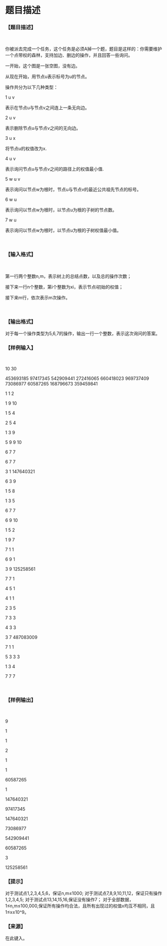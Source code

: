 # 题目描述


<h3>
【题目描述】
</h3>
<p>
<br/>
</p>
<p>
你被派去完成一个任务，这个任务是必须A掉一个题，题目是这样的：你需要维护一个点带权的森林，支持加边、删边的操作，并且回答一些询问。
</p>
<p>
一开始，这个图是一张空图，没有边。
</p>
<p>
从现在开始，用节点u表示标号为u的节点。
</p>
<p>
操作共分为以下几种类型：
</p>
<p>
1 u v
</p>
<p>
表示在节点u与节点v之间连上一条无向边。
</p>
<p>
2 u v
</p>
<p>
表示删除节点u与节点v之间的无向边。
</p>
<p>
3 u x
</p>
<p>
将节点u的权值改为x.
</p>
<p>
4 u v
</p>
<p>
表示询问节点u与节点v之间的路径上的权值最小值.
</p>
<p>
5 w u v
</p>
<p>
表示询问以节点w为根时，节点u与节点v的最近公共祖先节点的标号。
</p>
<p>
6 w u
</p>
<p>
表示询问以节点w为根时，以节点u为根的子树的节点数。
</p>
<p>
7 w u
</p>
<p>
表示询问以节点w为根时，以节点u为根的子树权值最小值。
</p>
<p>
<br/>
</p>
<h3>
【输入格式】
</h3>
<p>
<br/>
</p>
<p>
第一行两个整数n,m，表示树上的总结点数，以及总的操作次数；
</p>
<p>
接下来一行n个整数，第i个整数为xi，表示节点i初始的权值；
</p>
<p>
接下来m行，依次表示m次操作。
</p>
<p>
<br/>
</p>
<h3>
【输出格式】
</h3>
<p>
对于每一个操作类型为5,6,7的操作，输出一行一个整数，表示这次询问的答案。
</p>
<h3>
【样例输入】
</h3>
<p>
<br/>
</p>
<p>
10 30
</p>
<p>
453693185 97417345 542909441 272416065 660418023 969737409 73086977 60587265 168796673 359459841
</p>
<p>
1 1 2
</p>
<p>
1 9 10
</p>
<p>
1 5 4
</p>
<p>
2 5 4
</p>
<p>
1 3 9
</p>
<p>
5 9 9 10
</p>
<p>
6 7 7
</p>
<p>
6 7 7
</p>
<p>
3 1 147640321
</p>
<p>
6 3 9
</p>
<p>
1 5 8
</p>
<p>
1 3 5
</p>
<p>
6 7 7
</p>
<p>
6 9 10
</p>
<p>
1 5 2
</p>
<p>
1 9 7
</p>
<p>
7 1 1
</p>
<p>
6 9 1
</p>
<p>
3 9 125258561
</p>
<p>
7 7 1
</p>
<p>
4 5 1
</p>
<p>
4 1 1
</p>
<p>
2 3 5
</p>
<p>
7 3 3
</p>
<p>
4 3 3
</p>
<p>
3 7 487083009
</p>
<p>
7 1 1
</p>
<p>
5 3 3 3
</p>
<p>
1 3 4
</p>
<p>
7 7 7
</p>
<p>
<br/>
</p>
<h3>
【样例输出】
</h3>
<p>
<br/>
</p>
<p>
9
</p>
<p>
1
</p>
<p>
1
</p>
<p>
2
</p>
<p>
1
</p>
<p>
1
</p>
<p>
60587265
</p>
<p>
1
</p>
<p>
147640321
</p>
<p>
97417345
</p>
<p>
147640321
</p>
<p>
73086977
</p>
<p>
542909441
</p>
<p>
60587265
</p>
<p>
3
</p>
<p>
125258561
</p>
<h3>
【提示】
</h3>
<p>
对于测试点1,2,3,4,5,6，保证n,m≤1000;
对于测试点7,8,9,10,11,12，保证只有操作1,2,3,4,5;
对于测试点13,14,15,16,保证没有操作7；
对于全部数据，1≤n,m≤100,000,保证所有操作均合法，且所有出现过的权值x均互不相同，且1≤x≤10^9。
</p>
<h3>
【来源】
</h3>
<p>
在此键入。
</p>
